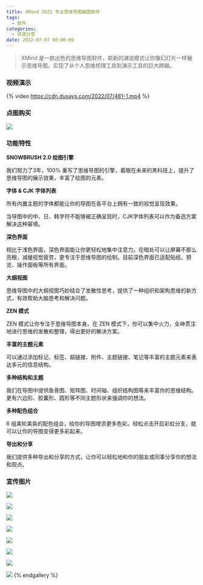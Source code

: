 ```yaml
---
title: XMind 2022 专业思维导图脑图软件
tags:
  - 软件
categories:
  - 资源分享
date: 2022-07-07 00:00:00
---
```


> XMind 是一款出色的思维导图软件，崭新的演说模式让你像幻灯片一样展示思维导图，实现了从个人思维梳理工具到演示工具的巨大跨越。

<!-- more -->

### 视频演示

{% video https://cdn.dusays.com/2022/07/481-1.mp4 %}

### 点图购买

[![](https://cdn.dusays.com/2022/07/481-1.png)](https://r-g.io/bHiwCP)

### 功能特性

**SNOWBRUSH 2.0 绘图引擎**

我们努力了3年，100% 重写了思维导图的引擎，着眼在未来的黑科技上，提升了思维导图的展示效果，丰富了绘图的元素。

**字体 & CJK 字体列表**

所有内置主题的字体都能让你的导图在各平台上拥有一致的视觉呈现效果。

当导图中的中、日、韩字符不能够被正确呈现时，CJK字体列表可以作为备选方案解决这种窘境。

**深色界面**

相比于浅色界面，深色界面能让你更轻松地集中注意力。在暗处可以让屏幕不那么亮眼，减缓视觉疲劳，更专注于思维导图的绘制。目前深色界面已适配贴纸、预览、操作面板等所有界面。

**大纲视图**

思维导图中的大纲视图巧妙结合了发散性思考，提供了一种组织和架构思维的新方式，有效帮助大脑思考和解决问题。

**ZEN 模式**

ZEN 模式让你专注于思维导图本身。在 ZEN 模式下，你可以集中火力，全神贯注地进行思维的发散和整理，得出更好的解决方案。

**丰富的主题元素**

可以通过添加标记、标签、超链接、附件、主题链接、笔记等丰富的主题元素来表达多元的信息结构。

**多种结构和主题**

我们在导图中提供鱼骨图、矩阵图、时间轴、组织结构图等来丰富你的思维结构。更有六边形、胶囊形、圆形等不同主题形状来强调你的想法。

**多种配色组合**

6 组美轮美奂的配色组合，给你的导图增添更多色彩。轻松点击开启彩虹分支，就可以让你的导图变得更多彩起来。

**导出和分享**

我们提供多种导出和分享的方式，让你可以轻松地和你的朋友或同事分享你的想法和观点。

### 宣传图片

![](https://cdn.dusays.com/2022/07/481-2.png)

![](https://cdn.dusays.com/2022/07/481-3.png)

![](https://cdn.dusays.com/2022/07/481-4.png)

![](https://cdn.dusays.com/2022/07/481-5.png)

![](https://cdn.dusays.com/2022/07/481-6.png)

![](https://cdn.dusays.com/2022/07/481-7.png)

![](https://cdn.dusays.com/2022/07/481-8.png)

![](https://cdn.dusays.com/2022/07/481-9.png)
{% endgallery %}